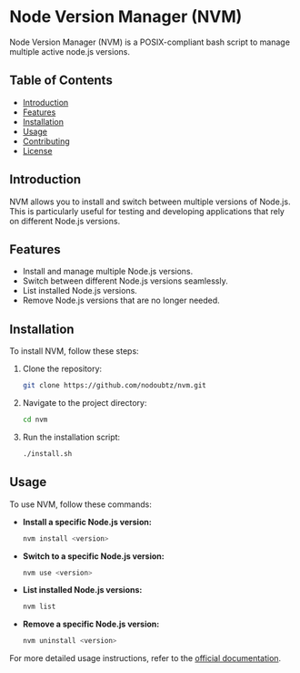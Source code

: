 # Node Version Manager (NVM)

Node Version Manager (NVM) is a POSIX-compliant bash script to manage multiple active node.js versions.

## Table of Contents
- [Introduction](#introduction)
- [Features](#features)
- [Installation](#installation)
- [Usage](#usage)
- [Contributing](#contributing)
- [License](#license)

## Introduction
NVM allows you to install and switch between multiple versions of Node.js. This is particularly useful for testing and developing applications that rely on different Node.js versions.

## Features
- Install and manage multiple Node.js versions.
- Switch between different Node.js versions seamlessly.
- List installed Node.js versions.
- Remove Node.js versions that are no longer needed.

## Installation
To install NVM, follow these steps:

1. Clone the repository:
    ```sh
    git clone https://github.com/nodoubtz/nvm.git
    ```

2. Navigate to the project directory:
    ```sh
    cd nvm
    ```

3. Run the installation script:
    ```sh
    ./install.sh
    ```

## Usage
To use NVM, follow these commands:

- **Install a specific Node.js version:**
    ```sh
    nvm install <version>
    ```

- **Switch to a specific Node.js version:**
    ```sh
    nvm use <version>
    ```

- **List installed Node.js versions:**
    ```sh
    nvm list
    ```

- **Remove a specific Node.js version:**
    ```sh
    nvm uninstall <version>
    ```

For more detailed usage instructions, refer to the [official documentation](https://github.com/nodoubtz/nvm#usage).
